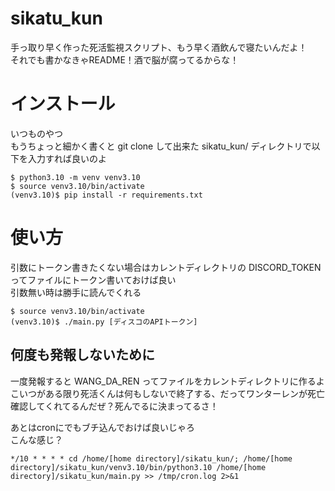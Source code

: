# sikatu_kun
手っ取り早く作った死活監視スクリプト、もう早く酒飲んで寝たいんだよ！  
それでも書かなきゃREADME！酒で脳が腐ってるからな！

# インストール
いつものやつ  
もうちょっと細かく書くと git clone して出来た sikatu_kun/ ディレクトリで以下を入力すれば良いのよ
```
$ python3.10 -m venv venv3.10
$ source venv3.10/bin/activate
(venv3.10)$ pip install -r requirements.txt
```

# 使い方
引数にトークン書きたくない場合はカレントディレクトリの DISCORD_TOKEN ってファイルにトークン書いておけば良い  
引数無い時は勝手に読んでくれる
```
$ source venv3.10/bin/activate
(venv3.10)$ ./main.py [ディスコのAPIトークン]
```

## 何度も発報しないために
一度発報すると WANG_DA_REN ってファイルをカレントディレクトリに作るよ  
こいつがある限り死活くんは何もしないで終了する、だってワンターレンが死亡確認してくれてるんだぜ？死んでるに決まってるさ！  
  
あとはcronにでもブチ込んでおけば良いじゃろ  
こんな感じ？
```
*/10 * * * * cd /home/[home directory]/sikatu_kun/; /home/[home directory]/sikatu_kun/venv3.10/bin/python3.10 /home/[home directory]/sikatu_kun/main.py >> /tmp/cron.log 2>&1
```
